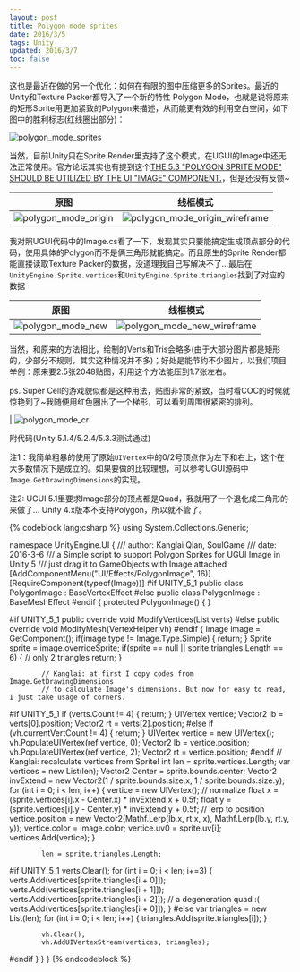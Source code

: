 ```yaml
---
layout: post
title: Polygon mode sprites
date: 2016/3/5
tags: Unity
updated: 2016/3/7
toc: false
---
```


这也是最近在做的另一个优化：如何在有限的图中压缩更多的Sprites。最近的Unity和Texture Packer都导入了一个新的特性 Polygon Mode，也就是说将原来的矩形Sprite用更加紧致的Polygon来描述，从而能更有效的利用空白空间，如下图中的胜利标志(红线圈出部分)：

<!--more-->

![polygon_mode_sprites](/images/polygon_mode_sprites.png)

当然，目前Unity只在Sprite Render里支持了这个模式，在UGUI的Image中还无法正常使用。官方论坛其实也有提到这个[THE 5.3 "POLYGON SPRITE MODE" SHOULD BE UTILIZED BY THE UI "IMAGE" COMPONENT.](https://feedback.unity3d.com/suggestions/the-5-dot-3-polygon-sprite-mode-should-be-utilized-by-the-ui-image-component)，但是还没有反馈~

| 原图 | 线框模式 |
|--------------------------------------------------------------------------|----------------------------------------------------------------------------|
| ![polygon_mode_origin](/images/polygon_mode_origin.png) | ![polygon_mode_origin_wireframe](/images/polygon_mode_origin_wireframe.png) |

我对照UGUI代码中的Image.cs看了一下，发现其实只要能搞定生成顶点部分的代码，使用具体的Polygon而不是俩三角形就能搞定。而且原生的Sprite Render都能直接读取Texture Packer的数据，没道理我自己写解决不了...最后在`UnityEngine.Sprite.vertices`和`UnityEngine.Sprite.triangles`找到了对应的数据

| 原图 | 线框模式 |
|--------------------------------------------------------------------------|----------------------------------------------------------------------------|
| ![polygon_mode_new](/images/polygon_mode_new.png) | ![polygon_mode_new_wireframe](/images/polygon_mode_new_wireframe.png) |

当然，和原来的方法相比，绘制的Verts和Tris会略多(由于大部分图片都是矩形的，少部分不规则，其实这种情况并不多)；好处是能节约不少图片，以我们项目举例：原来要2.5张2048贴图，利用这个方法能压到1.7张左右。

ps. Super Cell的游戏貌似都是这种用法，贴图非常的紧致，当时看COC的时候就惊艳到了~我随便用红色圈出了一个梯形，可以看到周围很紧密的排列。

| ![polygon_mode_cr](/images/polygon_mode_cr.png)

附代码(Unity 5.1.4/5.2.4/5.3.3测试通过)

注1：我简单粗暴的使用了原始`UIVertex`中的0/2号顶点作为左下和右上，这个在大多数情况下是成立的。如果要做的比较理想，可以参考UGUI源码中`Image.GetDrawingDimensions`的实现。

注2: UGUI 5.1里要求Image部分的顶点都是Quad，我就用了一个退化成三角形的来做了... Unity 4.x版本不支持Polygon，所以就不管了。

{% codeblock lang:csharp %}
using System.Collections.Generic;

namespace UnityEngine.UI
{
/// author: Kanglai Qian, SoulGame
/// date: 2016-3-6
/// a Simple script to support Polygon Sprites for UGUI Image in Unity 5
/// just drag it to GameObjects with Image attached
    [AddComponentMenu("UI/Effects/PolygonImage", 16)]
    [RequireComponent(typeof(Image))]
#if UNITY_5_1
    public class PolygonImage : BaseVertexEffect
#else
    public class PolygonImage : BaseMeshEffect
#endif
    {
        protected PolygonImage()
        { }

#if UNITY_5_1
        public override void ModifyVertices(List<UIVertex> verts)
#else
        public override void ModifyMesh(VertexHelper vh)
#endif
        {
            Image image = GetComponent<Image>();
            if(image.type != Image.Type.Simple)
            {
                return;
            }
            Sprite sprite = image.overrideSprite;
            if(sprite == null || sprite.triangles.Length == 6)
            {
                // only 2 triangles
                return;
            }

            // Kanglai: at first I copy codes from Image.GetDrawingDimensions
            // to calculate Image's dimensions. But now for easy to read, I just take usage of corners.
#if UNITY_5_1
            if (verts.Count != 4)
            {
                return;
            }
            UIVertex vertice;
            Vector2 lb = verts[0].position;
            Vector2 rt = verts[2].position;
#else
            if (vh.currentVertCount != 4)
            {
                return;
            }
            UIVertex vertice = new UIVertex();
            vh.PopulateUIVertex(ref vertice, 0);
            Vector2 lb = vertice.position;
            vh.PopulateUIVertex(ref vertice, 2);
            Vector2 rt = vertice.position;
#endif
            // Kanglai: recalculate vertices from Sprite!
            int len = sprite.vertices.Length;
            var vertices = new List<UIVertex>(len);
            Vector2 Center = sprite.bounds.center;
            Vector2 invExtend = new Vector2(1 / sprite.bounds.size.x, 1 / sprite.bounds.size.y);
            for (int i = 0; i < len; i++)
            {
                vertice = new UIVertex();
                // normalize
                float x = (sprite.vertices[i].x - Center.x) * invExtend.x + 0.5f;
                float y = (sprite.vertices[i].y - Center.y) * invExtend.y + 0.5f;
                // lerp to position
                vertice.position = new Vector2(Mathf.Lerp(lb.x, rt.x, x), Mathf.Lerp(lb.y, rt.y, y));
                vertice.color = image.color;
                vertice.uv0 = sprite.uv[i];
                vertices.Add(vertice);
            }

            len = sprite.triangles.Length;

#if UNITY_5_1
            verts.Clear();
            for (int i = 0; i < len; i+=3)
            {
                verts.Add(vertices[sprite.triangles[i + 0]]);
                verts.Add(vertices[sprite.triangles[i + 1]]);
                verts.Add(vertices[sprite.triangles[i + 2]]);
                // a degeneration quad :(
                verts.Add(vertices[sprite.triangles[i + 0]]);
            }
#else
            var triangles = new List<int>(len);
            for (int i = 0; i < len; i++)
            {
                triangles.Add(sprite.triangles[i]);
            }

            vh.Clear();
            vh.AddUIVertexStream(vertices, triangles);
#endif
        }
    }
}
{% endcodeblock %}